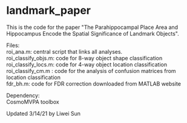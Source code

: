 # landmark_paper

This is the code for the paper "The Parahippocampal Place Area and Hippocampus Encode the Spatial Significance of Landmark Objects".

Files:  
roi_ana.m: central script that links all analyses.  
roi_classify_objs.m: code for 8-way object shape classification  
roi_classify_locs.m: code for 4-way object location classification  
roi_classify_cm.m : code for the analysis of confusion matrices from location classification  
fdr_bh.m: code for FDR correction downloaded from MATLAB website  

Dependency:  
CosmoMVPA toolbox  

Updated 3/14/21 by Liwei Sun
